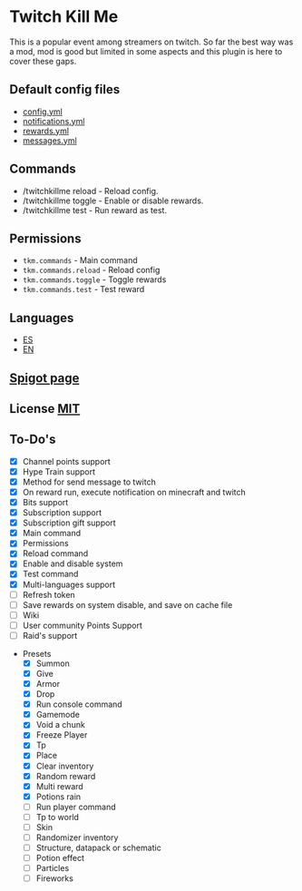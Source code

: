 # Twitch Kill Me
This is a popular event among streamers on twitch. So far the best way was a mod, mod is good but limited in some aspects and this plugin is here to cover these gaps.

## Default config files
- [config.yml](./src/main/resources/config.yml)
- [notifications.yml](./src/main/resources/notifications.yml)
- [rewards.yml](./src/main/resources/rewards.yml)
- [messages.yml](./src/main/resources/messages.yml)

## Commands
- /twitchkillme reload - Reload config.
- /twitchkillme toggle - Enable or disable rewards.
- /twitchkillme test <reward-id> - Run reward as test.

## Permissions
- `tkm.commands` - Main command
- `tkm.commands.reload` - Reload config
- `tkm.commands.toggle` - Toggle rewards
- `tkm.commands.test` - Test reward

## Languages
- [ES](./languages/es.yml)
- [EN](./languages/en.yml)

## [Spigot page](https://www.spigotmc.org/resources/twitchkillme.107399/)

## License [MIT](./LICENSE)

## To-Do's
- [x] Channel points support
- [x] Hype Train support
- [X] Method for send message to twitch
- [X] On reward run, execute notification on minecraft and twitch
- [X] Bits support
- [X] Subscription support
- [X] Subscription gift support
- [X] Main command
- [X] Permissions
- [X] Reload command
- [X] Enable and disable system
- [X] Test command
- [X] Multi-languages support
- [ ] Refresh token
- [ ] Save rewards on system disable, and save on cache file
- [ ] Wiki
- [ ] User community Points Support
- [ ] Raid's support
- Presets
  - [x] Summon
  - [X] Give
  - [X] Armor
  - [X] Drop
  - [X] Run console command
  - [X] Gamemode
  - [X] Void a chunk
  - [X] Freeze Player
  - [X] Tp
  - [X] Place
  - [X] Clear inventory
  - [X] Random reward
  - [X] Multi reward
  - [X] Potions rain
  - [ ] Run player command
  - [ ] Tp to world
  - [ ] Skin
  - [ ] Randomizer inventory
  - [ ] Structure, datapack or schematic
  - [ ] Potion effect
  - [ ] Particles
  - [ ] Fireworks